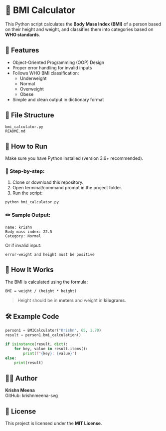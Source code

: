 # 🧮 BMI Calculator

This Python script calculates the **Body Mass Index (BMI)** of a person based on their height and weight, and classifies them into categories based on **WHO standards**.

## 📌 Features

- Object-Oriented Programming (OOP) Design
- Proper error handling for invalid inputs
- Follows WHO BMI classification:
  - Underweight
  - Normal
  - Overweight
  - Obese
- Simple and clean output in dictionary format

## 📂 File Structure

```
bmi_calculator.py
README.md
```

## 🚀 How to Run

Make sure you have Python installed (version 3.6+ recommended).

### 🔧 Step-by-step:

1. Clone or download this repository.
2. Open terminal/command prompt in the project folder.
3. Run the script:

```bash
python bmi_calculator.py
```

### ✏️ Sample Output:

```
name: krishn
Body mass index: 22.5
Category: Normal
```

Or if invalid input:

```
error-weight and height must be positive
```

## 🧠 How It Works

The BMI is calculated using the formula:

```
BMI = weight / (height * height)
```

> Height should be in **meters** and weight in **kilograms**.

## 🛠 Example Code

```python
person1 = BMICalculator("Krishn", 65, 1.70)
result = person1.bmi_calculation()

if isinstance(result, dict):
    for key, value in result.items():
        print(f"{key}: {value}")
else:
    print(result)
```

## 👨‍💻 Author

**Krishn Meena**  
GitHub: krishnmeena-svg

## 📄 License

This project is licensed under the **MIT License**.
